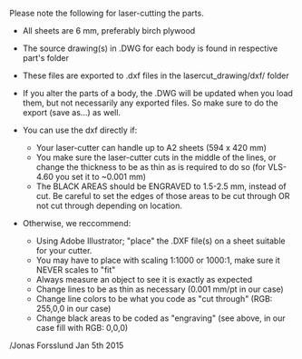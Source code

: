 

  Please note the following for laser-cutting the parts.

  - All sheets are 6 mm, preferably birch plywood
  - The source drawing(s) in .DWG for each body is found in respective part's folder
  - These files are exported to .dxf files in the lasercut_drawing/dxf/ folder
  - If you alter the parts of a body, the .DWG will be updated when you load them, but
    not necessarily any exported files. So make sure to do the export (save as...) as well.
  
  - You can use the dxf directly if:
    * Your laser-cutter can handle up to A2 sheets (594 x 420 mm)
    * You make sure the laser-cutter cuts in the middle of the lines, or change
      the thickness to be as thin as is required to do so (for VLS-4.60 you set it to ~0.001 mm)
    * The BLACK AREAS should be ENGRAVED to 1.5-2.5 mm, instead of cut. Be careful to 
      set the edges of those areas to be cut through OR not cut through depending on location.
  
  - Otherwise, we reccommend:
    * Using Adobe Illustrator; "place" the .DXF file(s) on a sheet suitable for your cutter.
    * You may have to place with scaling 1:1000 or 1000:1, make sure it NEVER scales to "fit"
    * Always measure an object to see it is exactly as expected
    * Change lines to be as thin as necessary (0.001 mm/pt in our case)
    * Change line colors to be what you code as "cut through" (RGB: 255,0,0 in our case)
    * Change black areas to be coded as "engraving" (see above, in our case fill with RGB: 0,0,0)


  /Jonas Forsslund Jan 5th 2015
